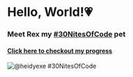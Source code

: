 # Hello, World!💗

### Meet Rex my [#30NitesOfCode](https://www.codedex.io/@heidyexe/30-nites-of-code) pet 
#### [Click here to checkout my progress ](https://www.codedex.io/@heidyexe/30-nites-of-code)

![@heidyexe #30NitesOfCode](https://codedex.io/api/petStatus?user=heidyexe)

